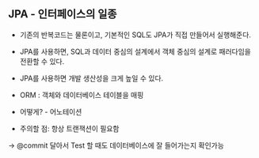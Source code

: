 ## JPA - 인터페이스의 일종
- 기존의 반복코드는 물론이고, 기본적인 SQL도 JPA가 직접 만들어서 실행해준다.
- JPA를 사용하면, SQL과 데이터 중심의 설계에서 객체 중심의 설계로 패러다임을 전환할 수 있다.
- JPA를 사용하면 개발 생산성을 크게 높일 수 있다.


- ORM : 객체와 데이터베이스 테이블을 매핑
- 어떻게? - 어노테이션  
  

- 주의할 점: 항상 트랜잭션이 필요함

  
-> @commit 달아서 Test 할 때도 데이터베이스에 잘 들어가는지 확인가능